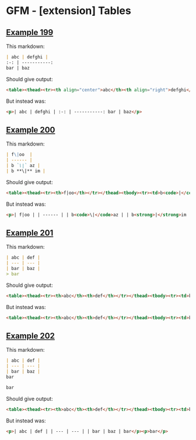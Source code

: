 # GFM - [extension] Tables

## [Example 199](https://github.github.com/gfm/#example-199)

This markdown:

````````````markdown
| abc | defghi |
:-: | -----------:
bar | baz
````````````

Should give output:

````````````html
<table><thead><tr><th align="center">abc</th><th align="right">defghi</th></tr></thead><tbody><tr><td align="center">bar</td><td align="right">baz</td></tr></tbody></table>
````````````

But instead was:

````````````html
<p>| abc | defghi | :-: | -----------: bar | baz</p>
````````````
## [Example 200](https://github.github.com/gfm/#example-200)

This markdown:

````````````markdown
| f\|oo  |
| ------ |
| b `\|` az |
| b **\|** im |
````````````

Should give output:

````````````html
<table><thead><tr><th>f|oo</th></tr></thead><tbody><tr><td>b<code>|</code>az</td></tr><tr><td>b<strong>|</strong>im</td></tr></tbody></table>
````````````

But instead was:

````````````html
<p>| f|oo | | ------ | | b<code>\|</code>az | | b<strong>|</strong>im |</p>
````````````
## [Example 201](https://github.github.com/gfm/#example-201)

This markdown:

````````````markdown
| abc | def |
| --- | --- |
| bar | baz |
> bar
````````````

Should give output:

````````````html
<table><thead><tr><th>abc</th><th>def</th></tr></thead><tbody><tr><td>bar</td><td>baz</td></tr></tbody></table><blockquote><p>bar</p></blockquote>
````````````

But instead was:

````````````html
<table><thead><tr><th>abc</th><th>def</th></tr></thead><tbody><tr><td>bar</td><td>baz</td></tr><tr><td>&gt; bar</td><td></td></tr></tbody></table>
````````````
## [Example 202](https://github.github.com/gfm/#example-202)

This markdown:

````````````markdown
| abc | def |
| --- | --- |
| bar | baz |
bar

bar
````````````

Should give output:

````````````html
<table><thead><tr><th>abc</th><th>def</th></tr></thead><tbody><tr><td>bar</td><td>baz</td></tr><tr><td>bar</td><td></td></tr></tbody></table><p>bar</p>
````````````

But instead was:

````````````html
<p>| abc | def | | --- | --- | | bar | baz | bar</p><p>bar</p>
````````````
